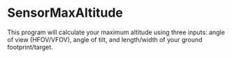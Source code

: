 SensorMaxAltitude
=================

This program will calculate your maximum altitude using three inputs: angle of view (HFOV/VFOV), angle of tilt, and length/width of your ground footprint/target.
